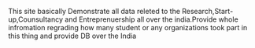 This site basically Demonstrate all data releted to the Research,Start-up,Counsultancy and Entreprenuership all over the india.Provide whole infromation regrading how many student or any organizations took part in this thing and provide DB over the India
